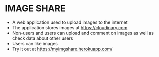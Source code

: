 # IMAGE SHARE
* A web application used to upload images to the internet 
* The application stores images at https://cloudinary.com
* Non-users and users can upload and comment on images as well as check data about other users
* Users can like images
* Try it out at https://myimgshare.herokuapp.com/
